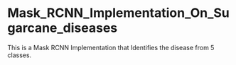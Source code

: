 # Mask_RCNN_Implementation_On_Sugarcane_diseases
This is a Mask RCNN Implementation that Identifies the disease from 5 classes.
